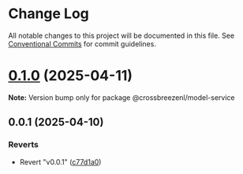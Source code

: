 # Change Log

All notable changes to this project will be documented in this file.
See [Conventional Commits](https://conventionalcommits.org) for commit guidelines.

# [0.1.0](https://github.com/crossbreezenl/crossmodel/compare/v0.0.1...v0.1.0) (2025-04-11)

**Note:** Version bump only for package @crossbreezenl/model-service





## 0.0.1 (2025-04-10)


### Reverts

* Revert "v0.0.1" ([c77d1a0](https://github.com/crossbreezenl/crossmodel/commit/c77d1a06fb83af8f95ae36e11c5d545bcd7a006b))
